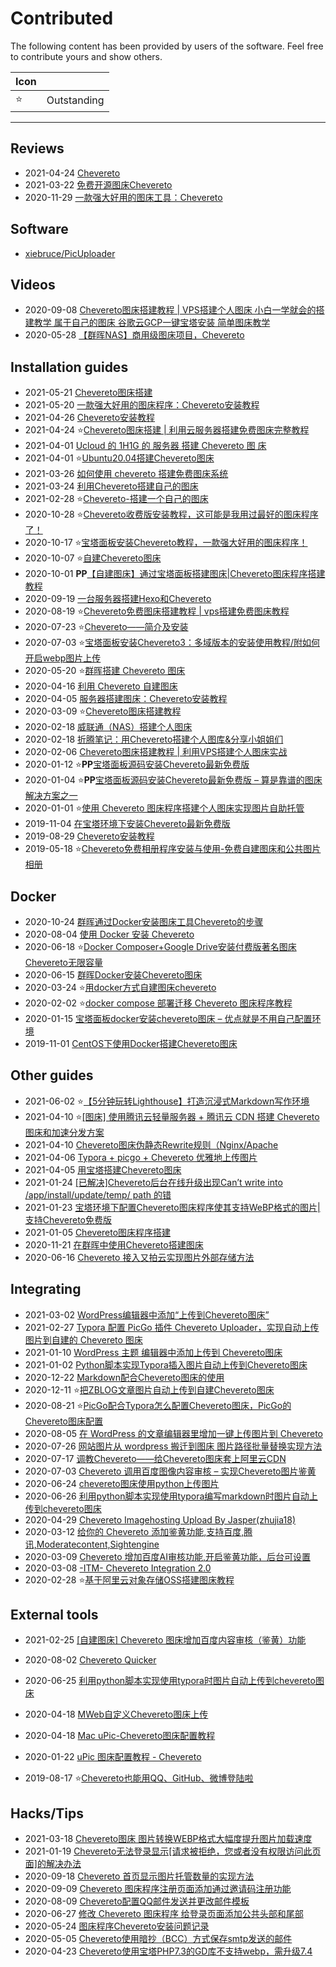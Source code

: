 # Contributed

The following content has been provided by users of the software. Feel free to contribute yours and show others.

| Icon   |              |
| ------ | ------------ |
| ⭐      | Outstanding  |

---

## Reviews

- 2021-04-24 [Chevereto](https://www.subversion.wang/3589.html)
- 2021-03-22 [免费开源图床Chevereto](https://www.nginxisok.com/website/chevereto.html)
- 2020-11-29 [一款强大好用的图床工具：Chevereto](https://www.xinac.net/9036.html)

## Software

- [xiebruce/PicUploader](https://gitee.com/xiebruce/PicUploader/)

## Videos

- 2020-09-08 [Chevereto图床搭建教程 | VPS搭建个人图床 小白一学就会的搭建教学 属于自己的图床 谷歌云GCP一键宝塔安装 简单图床教学](https://www.youtube.com/watch?v=QLa9VC1r94A)
- 2020-05-28 [【群晖NAS】商用级图床项目，Chevereto](https://www.youtube.com/watch?v=h26LpCaBXiY)

## Installation guides

- 2021-05-21 [Chevereto图床搭建](http://wdx.cool/2021/05/05/chevereto%E5%9B%BE%E5%BA%8A%E6%90%AD%E5%BB%BA/?highlight=chevereto)
- 2021-05-20 [一款强大好用的图床程序：Chevereto安装教程](https://www.tracymc.cn/archives/2387)
- 2021-04-26 [Chevereto安装教程](https://44i.im/index.php/2021/04/26/chevereto/)
- 2021-04-24 ⭐[Chevereto图床搭建 | 利用云服务器搭建免费图床完整教程](https://blog.csdn.net/JunyouYH/article/details/116092326)
- 2021-04-01 [Ucloud 的 1H1G 的 服务器 搭建 Chevereto 图 床](https://uclub.ucloud.cn/index.php/article/408.html)
- 2021-04-01 ⭐[Ubuntu20.04搭建Chevereto图床](https://www.cherishspring.cn/archives/chevereto.html)
- 2021-03-26 [如何使用 chevereto 搭建免费图床系统](https://www.ml6x.com/pages/851.html)
- 2021-03-24 [利用Chevereto搭建自己的图床](https://zhuanlan.zhihu.com/p/359545072)
- 2021-02-28 ⭐[Chevereto-搭建一个自己的图床](https://blog.csdn.net/qq_44022113/article/details/114239677)
- 2020-10-28 ⭐[Chevereto收费版安装教程，这可能是我用过最好的图床程序了！](https://www.shejibiji.com/archives/4672)
- 2020-10-17 ⭐[宝塔面板安装Chevereto教程，一款强大好用的图床程序！](https://www.feiyubk.com/archives/29.html)
- 2020-10-07 ⭐[自建Chevereto图床](https://left.pink/archives/3321)
- 2020-10-01 **PP**[【自建图床】通过宝塔面板搭建图床|Chevereto图床程序搭建教程](https://zhujiget.com/5465.html)
- 2020-09-19 [一台服务器搭建Hexo和Chevereto](https://blog.shenyuanluo.com/ConfigHexoAndChevereto.html)
- 2020-08-19 ⭐[Chevereto免费图床搭建教程 | vps搭建免费图床教程](https://chens.life/How-to-build-a-free-image-bed.html)
- 2020-07-23 ⭐[Chevereto——简介及安装](https://cloud.tencent.com/developer/article/1667722)
- 2020-07-03 ⭐[宝塔面板安装Chevereto3：多域版本的安装使用教程/附如何开启webp图片上传](https://www.daniao.org/9937.html)
- 2020-05-20 ⭐[群晖搭建 Chevereto 图床](https://post.smzdm.com/p/a3gvxnon/)
- 2020-04-16 [利用 Chevereto 自建图床](https://heysen.xyz/other/self-picture-bed.html)
- 2020-04-05 [服务器搭建图床：Chevereto安装教程](https://blog.csdn.net/weixin_43426647/article/details/105328153)
- 2020-03-09 ⭐[Chevereto图床搭建教程](https://www.dqzboy.com/1831.html)
- 2020-02-18 [威联通（NAS）搭建个人图床](https://juejin.im/post/6844904067236364295)
- 2020-02-18 [折腾笔记：用Chevereto搭建个人图库&分享小姐姐们](https://www.littlemodesty.com/website-building/use-chevereto-to-build-a-self-hosted-image-home/)
- 2020-02-06 [Chevereto图床搭建教程 | 利用VPS搭建个人图床实战](https://merlinblog.xyz/wiki/chevereto.html)
- 2020-01-12 ⭐**PP**[宝塔面板源码安装Chevereto最新免费版](https://www.sevesum.com/221.html)
- 2020-01-04 ⭐**PP**[宝塔面板源码安装Chevereto最新免费版 – 算是靠谱的图床解决方案之一](https://www.daniao.org/7882.html)
- 2020-01-01 ⭐[使用 Chevereto 图床程序搭建个人图床实现图片自助托管](https://www.pieruo.com/17415.html)
- 2019-11-04 [在宝塔环境下安装Chevereto最新免费版](https://sunsea.im/bt-install-Chevereto-Free.html)
- 2019-08-29 [Chevereto安装教程](https://yremp.live/chevereto/)
- 2019-05-18 ⭐[Chevereto免费相册程序安装与使用-免费自建图床和公共图片相册](https://wzfou.com/chevereto/)

## Docker

- 2020-10-24 [群晖通过Docker安装图床工具Chevereto的步骤](https://www.weizhiyong.com/archives/4309)
- 2020-08-04 [使用 Docker 安装 Chevereto](https://juejin.im/post/6857029114718355463)
- 2020-06-18 ⭐[Docker Composer+Google Drive安装付费版著名图床Chevereto无限容量](https://1024.ee/index.php/2020/06/18/docker-composergoogle-drive%E5%AE%89%E8%A3%85%E4%BB%98%E8%B4%B9%E7%89%88%E8%91%97%E5%90%8D%E5%9B%BE%E5%BA%8Achevereto%E6%97%A0%E9%99%90%E5%AE%B9%E9%87%8F/)
- 2020-06-15 [群晖Docker安装Chevereto图床](https://cloud.tencent.com/developer/article/1645239)
- 2020-03-24 ⭐[用docker方式自建图床chevereto](https://dana5haw.com/posts/Docker-Image-Hosting-Chevereto.html)
- 2020-02-02 ⭐[docker compose 部署迁移 Chevereto 图床程序教程](https://www.ioiox.com/archives/80.html)
- 2020-01-15 [宝塔面板docker安装chevereto图床 – 优点就是不用自己配置环境](https://www.daniao.org/7896.html)
- 2019-11-01 [CentOS下使用Docker搭建Chevereto图床](https://www.qinayu.cn/posts/1e84ba96.html)

## Other guides

- 2021-06-02 ⭐[【5分钟玩转Lighthouse】打造沉浸式Markdown写作环境](https://cloud.tencent.com/developer/article/1831170)
- 2021-04-10 ⭐[[图床] 使用腾讯云轻量服务器 + 腾讯云 CDN 搭建 Chevereto 图床和加速分发方案](https://www.idc.moe/archives/QCloud-Lighthouse-BTPremium-Chevereto-CDN.html)
- 2021-04-10 [Chevereto图床伪静态Rewrite规则（Nginx/Apache](https://pc6a.com/3680.html)
- 2021-04-06 [Typora + picgo + Chevereto 优雅地上传图片](https://www.cnblogs.com/programmerwang/p/14622946.html)
- 2021-04-05 [用宝塔搭建Chevereto图床](https://www.queyikeji.cn/372.html)
- 2021-01-24 [[已解决]Chevereto后台在线升级出现Can’t write into /app/install/update/temp/ path 的错](https://www.4dmayi.com/3105.html)
- 2021-01-23 [宝塔环境下配置Chevereto图床程序使其支持WeBP格式的图片|支持Chevereto免费版](https://www.4dmayi.com/3093.html)
- 2021-01-05 [Chevereto图床程序搭建](https://www.52craft.cc/archives/9/)
- 2020-11-21 [在群晖中使用Chevereto搭建图床](https://lisenlinsirb.github.io/2020/11/21/20.11.21-chevereto_synology/)
- 2020-06-16 [Chevereto 接入又拍云实现图片外部存储方法](https://www.pieruo.com/192.html)

## Integrating

- 2021-03-02 [WordPress编辑器中添加“上传到Chevereto图床”](https://www.virtualvmw.com/1830.html)
- 2021-02-27 [Typora 配置 PicGo 插件 Chevereto Uploader，实现自动上传图片到自建的 Chevereto 图床](https://www.4dmayi.com/3235.html)
- 2021-01-10 [WordPress 主题 编辑器中添加上传到 Chevereto图床](https://www.letcloud.cn/1775.html)
- 2021-01-02 [Python脚本实现Typora插入图片自动上传到Chevereto图床](https://haoyufang.gitee.io/2021/01/02/Python%E8%84%9A%E6%9C%AC%E5%AE%9E%E7%8E%B0Typora%E6%8F%92%E5%85%A5%E5%9B%BE%E7%89%87%E8%87%AA%E5%8A%A8%E4%B8%8A%E4%BC%A0%E5%88%B0Chevereto%E5%9B%BE%E5%BA%8A/)
- 2020-12-22 [Markdown配合Chevereto图床的使用](https://qiuchao.net/1387/)
- 2020-12-11 ⭐[把ZBLOG文章图片自动上传到自建Chevereto图床](https://yeelz.com/post/508.html)
- 2020-08-21 ⭐[PicGo配合Typora怎么配置Chevereto图床，PicGo的Chevereto图床配置](https://chens.life/picgo.html)
- 2020-08-05 [在 WordPress 的文章编辑器里增加一键上传图片到 Chevereto](https://chaishiwei.com/blog/1828.html)
- 2020-07-26 [网站图片从 wordpress 搬迁到图床 图片路径批量替换实现方法](https://www.pieruo.com/201.html)
- 2020-07-17 [调教Chevereto——给Chevereto图床套上阿里云CDN](https://www.ccrui.cn/archives/56.html)
- 2020-07-03 [Chevereto 调用百度图像内容审核 – 实现Chevereto图片鉴黄](https://www.daniao.org/9947.html)
- 2020-06-24 [chevereto图床使用python上传图片](https://www.yinxiang.com/everhub/note/eafe8861-6ea9-4824-8323-d27a4094f157)
- 2020-06-26 [利用python脚本实现使用typora编写markdown时图片自动上传到chevereto图床](https://youwolf.cn/?p=515)
- 2020-04-29 [Chevereto Imagehosting Upload By Jasper(zhujia18)](https://discuss.flarum.org/d/23585-chevereto-imagehosting-upload)
- 2020-03-12 [给你的 Chevereto 添加鉴黄功能,支持百度,腾讯,Moderatecontent,Sightengine](https://alone88.cn/archives/804.html)
- 2020-03-09 [Chevereto 增加百度AI审核功能,开启鉴黄功能，后台可设置](https://alone88.cn/archives/796.html)
- 2020-03-08 [-ITM- Chevereto Integration 2.0](https://github.com/McAtze/-ITM-CheveretoIntegration)
- 2020-02-28 ⭐[基于阿里云对象存储OSS搭建图床教程](https://lmqyu.cn/869.html)

## External tools

- 2021-02-25 [[自建图床] Chevereto 图床增加百度内容审核（鉴黄）功能](https://www.idc.moe/archives/image-review-for-Chevereto-Free.html)
- 2020-08-02 [Chevereto Quicker](https://getquicker.net/Sharedaction?code=8966d68c-4c0e-41fc-0e0a-08d8337898d1)
- 2020-06-25 [利用python脚本实现使用typora时图片自动上传到chevereto图床](https://zhuanlan.zhihu.com/p/150785463)

- 2020-04-18 [MWeb自定义Chevereto图床上传](https://www.sukeycz.com/course/MWeb-Chevereto-upload-api)
- 2020-04-18 [Mac uPic-Chevereto图床配置教程](https://www.sukeycz.com/course/uPic-Chevereto-imageuploads)
- 2020-01-22 [uPic 图床配置教程 - Chevereto](https://xiaodongxier.com/118.html)
- 2019-08-17 ⭐[Chevereto也能用QQ、GitHub、微博登陆啦](https://doge.uk/coding/chevereto-qq-login.html)

## Hacks/Tips

- 2021-03-18 [Chevereto图床 图片转换WEBP格式大幅度提升图片加载速度](https://lwguang.com/archives/webp)
- 2021-01-19 [Chevereto无法登录显示[请求被拒绝，您或者没有权限访问此页面]的解决办法](https://www.fuyimokuai.com/news/aHR0cDovL3d3dy5iYWlkdS5jb20vbGluaz91cmw9eVYyTENDTFI1c1BxWFpzZ3Z6cl9fby03WXFBQm5hQWVEMnlTTzlXVUlIUDVBXzlhRDZ3d2s0LUx3cm51M1ZTUkVZZ1ppUER0WXJJNDE0V2gxMk8xeV8tdWw4MUduQjVMaTVsS0N2TVhTeXE=.html)
- 2020-09-18 [Chevereto 首页显示图片托管数量的实现方法](https://www.pieruo.com/204.html)
- 2020-09-09 [Chevereto 图床程序注册页面添加通过邀请码注册功能](https://www.pieruo.com/203.html)
- 2020-08-09 [Chevereto配置QQ邮件发送并更改邮件模板](https://www.sukeycz.com/course/mail-change)
- 2020-06-27 [修改 Chevereto 图床程序 给登录页面添加公共头部和尾部](https://www.pieruo.com/198.html)
- 2020-05-24 [图床程序Chevereto安装问题记录](https://xiaodongxier.com/119.html)
- 2020-05-05 [Chevereto使用暗抄（BCC）方式保存smtp发送的邮件](https://madlax.pw/2020/05/379.html)
- 2020-04-23 [Chevereto使用宝塔PHP7.3的GD库不支持webp，需升级7.4](https://madlax.pw/2020/04/375.html)
